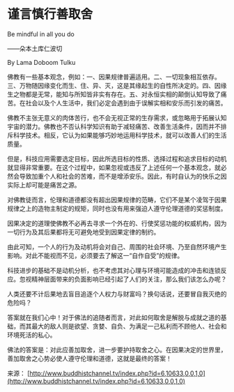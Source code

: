# 谨言慎行善取舍

Be mindful in all you do

——朵本土库仁波切

By Lama Doboom Tulku

佛教有一些基本观念，例如：一、因果规律普遍适用。二、一切现象相互依存。三、万物随因缘变化而生、住、异、灭，这是其缘起生的自性所决定的。四、因缘生之物都是无常，能知与所知皆非实有存在。五、对永恒实相的颠倒认知导致了痛苦。在社会以及个人生活中，我们必定会遇到由于误解实相和安乐而引发的痛苦。

佛教不主张无意义的肉体苦行，也不会无视正常的生存需求，或忽略用于拓展认知宇宙的潜力。佛教也不否认科学知识有助于减轻痛苦、改善生活条件，因而并不排斥科学技术。相反，它认为如果能够巧妙地运用科学技术，就可以改善人们的生活质量。

但是，科技应用需要选定目标，因此所选目标的性质、选择过程和追求目标的动机就显得非常重要。在这个过程中，如果忽视或违反了上述任何一个基本观念，就必然会导致加重个人和社会的苦难，而不是增添安乐。因此，有时自认为的快乐之因实际上却可能是痛苦之源。

对佛教徒而言，伦理和道德都没有超出因果规律的范畴，它们不是某个凌驾于因果规律之上的造物主制定的规矩，同时也没有用来强迫人遵守伦理道德的奖惩制度。

因果决定的道理使佛教不必再去寻求一个外在的、行使奖惩功能的权威机构，因为一切行为及其后果都将无可避免地受到因果定律的制约。

由此可知，一个人的行为及动机将会对自己、周围的社会环境、乃至自然环境产生影响。对此不能视而不见，必须要去了解这一“自作自受”的规律。

科技进步的基础不是动机分析，也不考虑其对心理与环境可能造成的冲击和连锁反应。忽视精神层面带来的负面影响已经引起了人们的关注，那么我们该怎么办呢？

人类还要不计后果地去盲目追逐个人权力与财富吗？换句话说，还要冒自我灭绝的危险吗？

答案就在我们心中！对于佛法的追随者而言，对此如何取舍是解脱与成就之道的基础，而其最大的敌人则是欲望、贪婪、自负、为满足一己私利而不顾他人、社会和环境死活的私心。

佛法的答案是：对此应善加取舍，进一步要护持取舍之心。在因果决定的世界里，善加取舍之心势必使人遵守伦理和道德，这就是最终的答案！

来源： [http://www.buddhistchannel.tv/index.php?id=6,10633,0,0,1,0](http://www.buddhistchannel.tv/index.php?id=6,10633,0,0,1,0)

